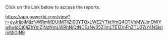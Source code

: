 Click on the Link below to access the reports.

https://app.powerbi.com/view?r=eyJrIjoiMjIzNWRmMDUtMTliZi00YTQxLWE2YTktYmQ4OTVhMWJmOWYwIiwidCI6IjZhYmZjNzNmLWRhNjQtNDEzNy05ZjlmLTE1ZmFhZTU2ZjY4NSIsImMiOjN9
